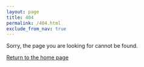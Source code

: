 ```yaml
---
layout: page
title: 404
permalink: /404.html
exclude_from_nav: true
---
```


Sorry, the page you are looking for cannot be found.

[Return to the home page](/)
